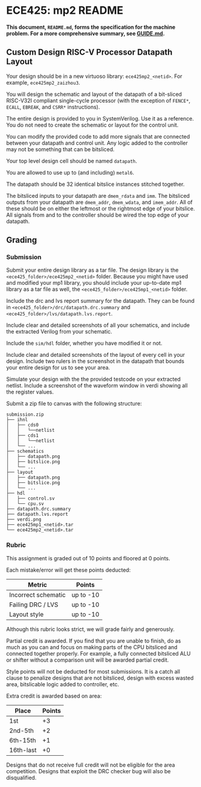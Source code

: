 # ECE425: mp2 README

**This document, `README.md`, forms the specification for the machine problem. For a more comprehensive summary, see [GUIDE.md](./GUIDE.md).**

## Custom Design RISC-V Processor Datapath Layout

Your design should be in a new virtuoso library: `ece425mp2_<netid>`. For example, `ece425mp2_zaizhou3`.

You will design the schematic and layout of the datapath of a bit-sliced RISC-V32I compliant single-cycle processor
(with the exception of `FENCE*`, `ECALL`, `EBREAK`, and `CSRR*` instructions).

The entire design is provided to you in SystemVerilog. Use it as a reference.
You do not need to create the schematic or layout for the control unit.

You can modify the provided code to add more signals that are connected between your datapath and control unit.
Any logic added to the controller may not be something that can be bitsliced.

Your top level design cell should be named `datapath`.

You are allowed to use up to (and including) `metal6`.

The datapath should be 32 identical bitslice instances stitched together.

The bitsliced inputs to your datapath are `dmem_rdata` and `imm`.
The bitsliced outputs from your datapath are `dmem_addr`, `dmem_wdata`, and `imem_addr`.
All of these should be on either the leftmost or the rightmost edge of your bitslice.
All signals from and to the controller should be wired the top edge of your datapath.

## Grading

### Submission

Submit your entire design library as a tar file. The design library is the `<ece425_folder>/ece425mp2_<netid>` folder.
Because you might have used and modified your mp1 library, you should include your up-to-date mp1 library as a tar file as well,
the `<ece425_folder>/ece425mp1_<netid>` folder.

Include the drc and lvs report summary for the datapath. They can be found in `<ece425_folder>/drc/datapath.drc.summary`
and `<ece425_folder>/lvs/datapath.lvs.report`.

Include clear and detailed screenshots of all your schematics,
and include the extracted Verilog from your schematic.

Include the `sim/hdl` folder, whether you have modified it or not.

Include clear and detailed screenshots of the layout of every cell in your design.
Include two rulers in the screenshot in the datapath that bounds your entire design for us to see your area.

Simulate your design with the the provided testcode on your extracted netlist.
Include a screenshot of the waveform window in verdi showing all the register values.

Submit a zip file to canvas with the following structure:

```
submission.zip
├── ihnl
│   ├── cds0
│   │   └──netlist
│   ├── cds1
│   │   └──netlist
│   └── ...
├── schematics
│   ├── datapath.png
│   ├── bitslice.png
│   └── ...
├── layout
│   ├── datapath.png
│   ├── bitslice.png
│   └── ...
├── hdl
│   ├── control.sv
│   └── cpu.sv
├── datapath.drc.summary
├── datapath.lvs.report
├── verdi.png
├── ece425mp1_<netid>.tar
└── ece425mp2_<netid>.tar
```

### Rubric

This assignment is graded out of 10 points and floored at 0 points.

Each mistake/error will get these points deducted:

| Metric                     | Points    |
|---|---|
| Incorrect schematic        | up to -10 |
| Failing DRC / LVS          | up to -10 |
| Layout style               | up to -10 |

Although this rubric looks strict, we will grade fairly and generously.

Partial credit is awarded. If you find that you are unable to finish,
do as much as you can and focus on making parts of the CPU bitsliced and connected together properly.
For example, a fully connected bitsliced ALU or shifter without a comparison unit will be awarded partial credit.

Style points will not be deducted for most submissions.
It is a catch all clause to penalize designs that are not bitsliced,
design with excess wasted area, bitslicable logic added to controller, etc.

Extra credit is awarded based on area:

| Place            | Points |
|---|---|
| 1st              | +3 |
| 2nd-5th          | +2 |
| 6th-15th         | +1 |
| 16th-last        | +0 |

Designs that do not receive full credit will not be eligible for the area competition.
Designs that exploit the DRC checker bug will also be disqualified.
